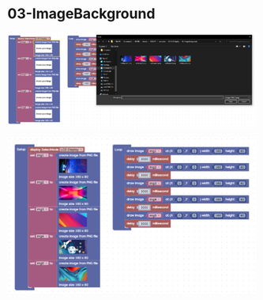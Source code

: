 # 03-ImageBackground

![](../../.gitbook/assets/image%20%28142%29.png)

![](../../.gitbook/assets/image%20%28124%29.png)

